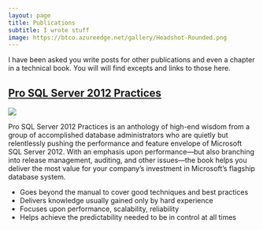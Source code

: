 ```yaml
---
layout: page
title: Publications
subtitle: I wrote stuff
image: https://btco.azureedge.net/gallery/Headshot-Rounded.png
---
```

I have been asked you write posts for other publications and even a chapter in a technical book. You will will find excepts and links to those here.

## [Pro SQL Server 2012 Practices](http://amzn.to/2w8807H)
![](https://images.springer.com/sgw/books/medium/9781430247708.jpg)

Pro SQL Server 2012 Practices is an anthology of high-end wisdom from a group of accomplished database administrators who are quietly but relentlessly pushing the performance and feature envelope of Microsoft SQL Server 2012. With an emphasis upon performance—but also branching into release management, auditing, and other issues—the book helps you deliver the most value for your company’s investment in Microsoft’s flagship database system.
  * Goes beyond the manual to cover good techniques and best practices
  * Delivers knowledge usually gained only by hard experience
  * Focuses upon performance, scalability, reliability
  * Helps achieve the predictability needed to be in control at all times
